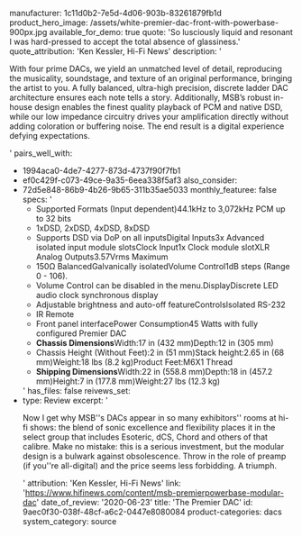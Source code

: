 manufacturer: 1c11d0b2-7e5d-4d06-903b-83261879fb1d
product_hero_image: /assets/white-premier-dac-front-with-powerbase-900px.jpg
available_for_demo: true
quote: 'So lusciously liquid and resonant I was hard-pressed to accept the total absence of glassiness.'
quote_attribution: 'Ken Kessler, Hi-Fi News'
description: '<p>With four prime DACs, we yield an unmatched level of detail, reproducing the musicality, soundstage, and texture of an original performance, bringing the artist to you. A fully balanced, ultra-high precision, discrete ladder DAC architecture ensures each note tells a story. Additionally, MSB’s robust in-house design enables the finest quality playback of PCM and native DSD, while our low impedance circuitry drives your amplification directly without adding coloration or buffering noise. The end result is a digital experience defying expectations.</p>'
pairs_well_with:
  - 1994aca0-4de7-4277-873d-4737f90f7fb1
  - ef0c429f-c073-49ce-9a35-6eea338f5af3
also_consider:
  - 72d5e848-86b9-4b26-9b65-311b35ae5033
monthly_featuree: false
specs: '<ul><li>Supported Formats (Input dependent)44.1kHz to 3,072kHz PCM up to 32 bits<br></li><li>1xDSD, 2xDSD, 4xDSD, 8xDSD<br></li><li>Supports DSD via DoP on all inputsDigital Inputs3x Advanced isolated input module slotsClock Input1x Clock module slotXLR Analog Outputs3.57Vrms Maximum&nbsp;<br></li><li>150Ω BalancedGalvanically isolatedVolume Control1dB steps (Range 0 - 106).&nbsp;<br></li><li>Volume Control can be disabled in the menu.DisplayDiscrete LED audio clock synchronous display<br></li><li>Adjustable brightness and auto-off featureControlsIsolated RS-232<br></li><li>IR Remote<br></li><li>Front panel interfacePower Consumption45 Watts with fully configured Premier DAC<br></li><li><b>Chassis Dimensions</b>Width:17 in (432 mm)Depth:12 in (305 mm)<br></li><li>Chassis Height (Without Feet):2 in (51 mm)Stack height:2.65 in (68 mm)Weight:18 lbs (8.2 kg)Product Feet:M6X1 Thread<br></li><li><b>Shipping Dimensions</b>Width:22 in (558.8 mm)Depth:18 in (457.2 mm)Height:7 in (177.8 mm)Weight:27 lbs (12.3 kg)<br></li></ul>'
has_files: false
reivews_set:
  -
    type: Review
    excerpt: '<p>Now I get why MSB''s DACs appear in so many exhibitors'' rooms at hi-fi shows: the blend of sonic excellence and flexibility places it in the select group that includes Esoteric, dCS, Chord and others of that calibre. Make no mistake: this is a serious investment, but the modular design is a bulwark against obsolescence. Throw in the role of preamp (if you''re all-digital) and the price seems less forbidding. A triumph.</p>'
    attribution: 'Ken Kessler, Hi-Fi News'
    link: 'https://www.hifinews.com/content/msb-premierpowerbase-modular-dac'
    date_of_review: '2020-06-23'
title: 'The Premier DAC'
id: 9aec0f30-038f-48cf-a6c2-0447e8080084
product-categories: dacs
system_category: source
